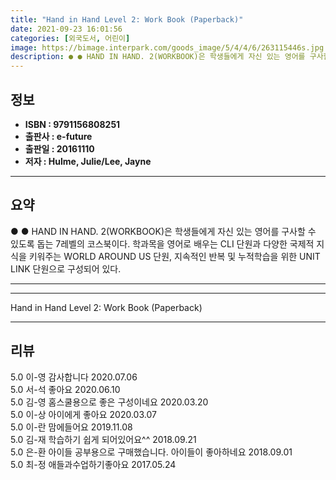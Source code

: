 ```yaml
---
title: "Hand in Hand Level 2: Work Book (Paperback)"
date: 2021-09-23 16:01:56
categories: [외국도서, 어린이]
image: https://bimage.interpark.com/goods_image/5/4/4/6/263115446s.jpg
description: ● ● HAND IN HAND. 2(WORKBOOK)은 학생들에게 자신 있는 영어를 구사할 수 있도록 돕는 7레벨의 코스북이다. 학과목을 영어로 배우는 CLI 단원과 다양한 국제적 지식을 키워주는 WORLD AROUND US 단원, 지속적인 반복 및 누적학습을 위한 UNIT LINK
---
```


## **정보**

- **ISBN : 9791156808251**
- **출판사 : e-future**
- **출판일 : 20161110**
- **저자 : Hulme, Julie/Lee, Jayne**

------



## **요약**

●  ●  HAND IN HAND. 2(WORKBOOK)은 학생들에게 자신 있는 영어를 구사할 수 있도록 돕는 7레벨의 코스북이다. 학과목을 영어로 배우는 CLI 단원과 다양한 국제적 지식을 키워주는 WORLD AROUND US 단원, 지속적인 반복 및 누적학습을 위한 UNIT LINK 단원으로 구성되어 있다.

------



------


Hand in Hand Level 2: Work Book (Paperback) 

------


## **리뷰** 

5.0 이-영 감사합니다  2020.07.06 <br/>5.0 서-석 좋아요 2020.06.10 <br/>5.0 김-영 홈스쿨용으로 좋은 구성이네요 2020.03.20 <br/>5.0 이-상 아이에게 좋아요 2020.03.07 <br/>5.0 이-란 맘에들어요 2019.11.08 <br/>5.0 김-재 학습하기 쉽게 되어있어요^^ 2018.09.21 <br/>5.0 은-환 아이들 공부용으로 구매했습니다. 아이들이 좋아하네요 2018.09.01 <br/>5.0 최-정 애들과수업하기좋아요 2017.05.24 <br/>